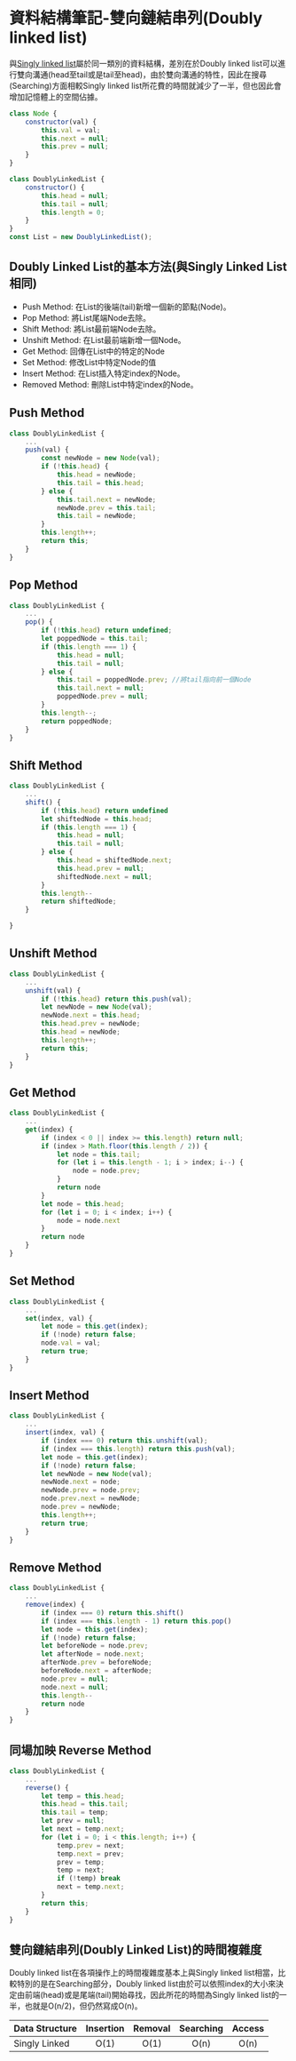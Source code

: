 # 資料結構筆記-雙向鏈結串列(Doubly linked list)

與[Singly linked list]()屬於同一類別的資料結構，差別在於Doubly linked list可以進行雙向溝通(head至tail或是tail至head)，由於雙向溝通的特性，因此在搜尋(Searching)方面相較Singly linked list所花費的時間就減少了一半，但也因此會增加記憶體上的空間佔據。

``` js
class Node {
    constructor(val) {
        this.val = val;
        this.next = null;
        this.prev = null;
    }
}

class DoublyLinkedList {
    constructor() {
        this.head = null;
        this.tail = null;
        this.length = 0;
    }
}
const List = new DoublyLinkedList();
```

## Doubly Linked List的基本方法(與Singly Linked List相同)

* Push Method: 在List的後端(tail)新增一個新的節點(Node)。
* Pop Method: 將List尾端Node去除。
* Shift Method: 將List最前端Node去除。
* Unshift Method: 在List最前端新增一個Node。
* Get Method: 回傳在List中的特定的Node
* Set Method: 修改List中特定Node的值
* Insert Method: 在List插入特定index的Node。
* Removed Method: 刪除List中特定index的Node。

## Push Method

``` js
class DoublyLinkedList {
    ...
    push(val) {
        const newNode = new Node(val);
        if (!this.head) {
            this.head = newNode;
            this.tail = this.head;
        } else {
            this.tail.next = newNode;
            newNode.prev = this.tail;
            this.tail = newNode;
        }
        this.length++;
        return this;
    }
}
```

## Pop Method

``` js
class DoublyLinkedList {
    ...
    pop() {
        if (!this.head) return undefined;
        let poppedNode = this.tail;
        if (this.length === 1) {
            this.head = null;
            this.tail = null;
        } else {
            this.tail = poppedNode.prev; //將tail指向前一個Node
            this.tail.next = null;
            poppedNode.prev = null;
        }
        this.length--;
        return poppedNode;
    }
}
```

## Shift Method

``` js
class DoublyLinkedList {
    ...
    shift() {
        if (!this.head) return undefined
        let shiftedNode = this.head;
        if (this.length === 1) {
            this.head = null;
            this.tail = null;
        } else {
            this.head = shiftedNode.next;
            this.head.prev = null;
            shiftedNode.next = null;
        }
        this.length--
        return shiftedNode;
    }

}
```

## Unshift Method

``` js
class DoublyLinkedList {
    ...
    unshift(val) {
        if (!this.head) return this.push(val);
        let newNode = new Node(val);
        newNode.next = this.head;
        this.head.prev = newNode;
        this.head = newNode;
        this.length++;
        return this;
    }
}
```

## Get Method

``` js
class DoublyLinkedList {
    ...
    get(index) {
        if (index < 0 || index >= this.length) return null;
        if (index > Math.floor(this.length / 2)) {
            let node = this.tail;
            for (let i = this.length - 1; i > index; i--) {
                node = node.prev;
            }
            return node
        }
        let node = this.head;
        for (let i = 0; i < index; i++) {
            node = node.next
        }
        return node
    }
}
```

## Set Method

``` js
class DoublyLinkedList {
    ...
    set(index, val) {
        let node = this.get(index);
        if (!node) return false;
        node.val = val;
        return true;
    }
}
```

## Insert Method

``` js
class DoublyLinkedList {
    ...
    insert(index, val) {
        if (index === 0) return this.unshift(val);
        if (index === this.length) return this.push(val);
        let node = this.get(index);
        if (!node) return false;
        let newNode = new Node(val);
        newNode.next = node;
        newNode.prev = node.prev;
        node.prev.next = newNode;
        node.prev = newNode;
        this.length++;
        return true;
    }
}
```

## Remove Method

``` js
class DoublyLinkedList {
    ...
    remove(index) {
        if (index === 0) return this.shift()
        if (index === this.length - 1) return this.pop()
        let node = this.get(index);
        if (!node) return false;
        let beforeNode = node.prev;
        let afterNode = node.next;
        afterNode.prev = beforeNode;
        beforeNode.next = afterNode;
        node.prev = null;
        node.next = null;
        this.length--
        return node
    }
}
```

## 同場加映 Reverse Method

``` js
class DoublyLinkedList {
    ...
    reverse() {
        let temp = this.head;
        this.head = this.tail;
        this.tail = temp;
        let prev = null;
        let next = temp.next;
        for (let i = 0; i < this.length; i++) {
            temp.prev = next;
            temp.next = prev;
            prev = temp;
            temp = next;
            if (!temp) break
            next = temp.next;
        }
        return this;
    }
}
```

## 雙向鏈結串列(Doubly Linked List)的時間複雜度

Doubly linked list在各項操作上的時間複雜度基本上與Singly linked list相當，比較特別的是在Searching部分，Doubly linked list由於可以依照index的大小來決定由前端(head)或是尾端(tail)開始尋找，因此所花的時間為Singly linked list的一半，也就是O(n/2)，但仍然寫成O(n)。

Data Structure| Insertion| Removal  | Searching| Access
  ----------  |:--------:|:--------:|:--------:|:-------:
Singly Linked |   O(1)   |   O(1)   |   O(n)   | O(n)
